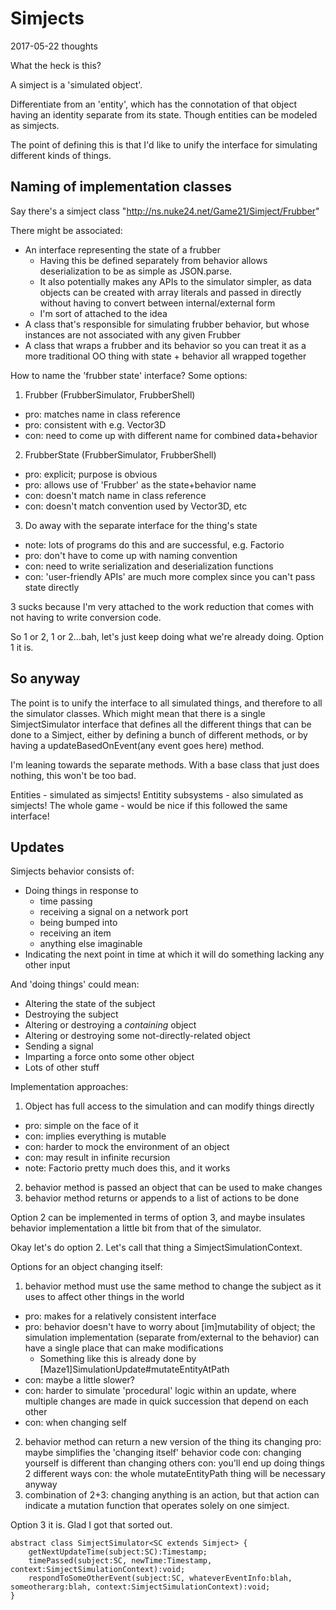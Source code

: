 # Simjects

2017-05-22 thoughts

What the heck is this?

A simject is a 'simulated object'.

Differentiate from an 'entity',
which has the connotation of that object having an identity
separate from its state.
Though entities can be modeled as simjects.

The point of defining this is that I'd like to unify the
interface for simulating different kinds of things.

## Naming of implementation classes

Say there's a simject class "http://ns.nuke24.net/Game21/Simject/Frubber"

There might be associated:
- An interface representing the state of a frubber
  - Having this be defined separately from behavior allows
    deserialization to be as simple as JSON.parse.
  - It also potentially makes any APIs to the simulator simpler,
    as data objects can be created with array literals and passed
    in directly without having to convert between internal/external form
  - I'm sort of attached to the idea
- A class that's responsible for simulating frubber behavior,
  but whose instances are not associated with any given Frubber
- A class that wraps a frubber and its behavior
  so you can treat it as a more traditional OO thing
  with state + behavior all wrapped together


How to name the 'frubber state' interface?
Some options:

1. Frubber (FrubberSimulator, FrubberShell)
  - pro: matches name in class reference
  - pro: consistent with e.g. Vector3D
  - con: need to come up with different name for combined data+behavior
2. FrubberState (FrubberSimulator, FrubberShell)
  - pro: explicit; purpose is obvious
  - pro: allows use of 'Frubber' as the state+behavior name
  - con: doesn't match name in class reference
  - con: doesn't match convention used by Vector3D, etc
3. Do away with the separate interface for the thing's state
  - note: lots of programs do this and are successful, e.g. Factorio
  - pro: don't have to come up with naming convention
  - con: need to write serialization and deserialization functions
  - con: 'user-friendly APIs' are much more complex since you can't pass state directly

3 sucks because I'm very attached to the work reduction that comes
with not having to write conversion code.

So 1 or 2, 1 or 2...bah, let's just keep doing what we're already doing.
Option 1 it is.


## So anyway

The point is to unify the interface to all simulated things,
and therefore to all the simulator classes.
Which might mean that there is a single SimjectSimulator interface
that defines all the different things that can be done to a Simject,
either by defining a bunch of different methods,
or by having a updateBasedOnEvent(any event goes here) method.

I'm leaning towards the separate methods.
With a base class that just does nothing, this won't be too bad.

Entities - simulated as simjects!
Entitity subsystems - also simulated as simjects!
The whole game - would be nice if this followed the same interface!


## Updates

Simjects behavior consists of:
- Doing things in response to
  - time passing
  - receiving a signal on a network port
  - being bumped into
  - receiving an item
  - anything else imaginable
- Indicating the next point in time at which it will do something lacking any other input

And 'doing things' could mean:
- Altering the state of the subject
- Destroying the subject
- Altering or destroying a _containing_ object
- Altering or destroying some not-directly-related object
- Sending a signal
- Imparting a force onto some other object
- Lots of other stuff

Implementation approaches:
1. Object has full access to the simulation and can modify things directly
  - pro: simple on the face of it
  - con: implies everything is mutable
  - con: harder to mock the environment of an object
  - con: may result in infinite recursion
  - note: Factorio pretty much does this, and it works
2. behavior method is passed an object that can be used to make changes
3. behavior method returns or appends to a list of actions to be done

Option 2 can be implemented in terms of option 3, and maybe insulates
behavior implementation a little bit from that of the simulator.

Okay let's do option 2.  Let's call that thing a SimjectSimulationContext.

Options for an object changing itself:
1. behavior method must use the same method to change the subject as it uses
   to affect other things in the world
  - pro: makes for a relatively consistent interface
  - pro: behavior doesn't have to worry about [im]mutability of object;
    the simulation implementation (separate from/external to the behavior)
    can have a single place that can make modifications
    - Something like this is already done by [Maze1]SimulationUpdate#mutateEntityAtPath
  - con: maybe a little slower?
  - con: harder to simulate 'procedural' logic within an update,
    where multiple changes are made in quick succession that depend on each other
  - con: when changing self
2. behavior method can return a new version of the thing its changing
  pro: maybe simplifies the 'changing itself' behavior code
  con: changing yourself is different than changing others
  con: you'll end up doing things 2 different ways
  con: the whole mutateEntityPath thing will be necessary anyway
3. combination of 2+3: changing anything is an action,
  but that action can indicate a mutation function that operates solely on
  one simject.

Option 3 it is.  Glad I got that sorted out.

```
abstract class SimjectSimulator<SC extends Simject> {
	getNextUpdateTime(subject:SC):Timestamp;
	timePassed(subject:SC, newTime:Timestamp, context:SimjectSimulationContext):void;
	respondToSomeOtherEvent(subject:SC, whateverEventInfo:blah, someotherarg:blah, context:SimjectSimulationContext):void;
}
```

